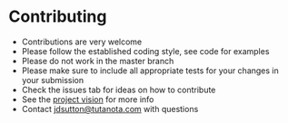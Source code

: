# Contributing
* Contributions are very welcome
* Please follow the established coding style, see code for examples
* Please do not work in the master branch
* Please make sure to include all appropriate tests for your changes in your submission
* Check the issues tab for ideas on how to contribute
* See the [project vision](https://github.com/jdsutton/OpenRPG/blob/master/VISION.md) for more info
* Contact jdsutton@tutanota.com with questions
